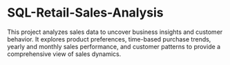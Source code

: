 # SQL-Retail-Sales-Analysis
This project analyzes sales data to uncover business insights and customer behavior. It explores product preferences, time-based purchase trends, yearly and monthly sales performance, and customer patterns to provide a comprehensive view of sales dynamics.
